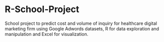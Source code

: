 # R-School-Project
School project to predict cost and volume of inquiry for healthcare digital marketing firm using Google Adwords datasets, R for data exploration and manipulation and Excel for visualization.
